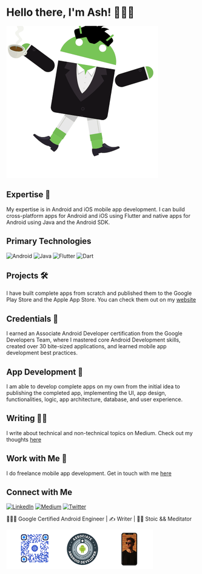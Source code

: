 # Hello there, I'm Ash! 👨🏻‍💻

<img src="https://raw.githubusercontent.com/ashtonjonesdev/ashtonjonesdev/master/androidify.gif">

## Expertise 🧠
My expertise is in Android and iOS mobile app development. I can build cross-platform apps for Android and iOS using Flutter and native apps for Android using Java and the Android SDK.

## Primary Technologies
  <img alt="Android" src="https://img.shields.io/badge/-Android-45b8d8?style=for-the-badge&logo=android&logoColor=white&color=brightGreen" /> <img alt="Java" src="https://img.shields.io/badge/-Java-8DD6F9?style=for-the-badge&logo=java&logoColor=white&color=orange" /> <img alt="Flutter" src="https://img.shields.io/badge/-Flutter-46a2f1?style=for-the-badge&logo=flutter&logoColor=white&color=lightBlue" /> <img alt="Dart" src="https://img.shields.io/badge/-Dart-2088FF?style=for-the-badge&logo=dart&logoColor=white&color=blue" />

## Projects 🛠
I have built complete apps from scratch and published them to the Google Play Store and the Apple App Store. You can check them out on my [website](ashtonjones.dev/projects)

## Credentials 🔖
I earned an Associate Android Developer certification from the Google Developers Team, where I mastered core Android Development skills, created over 30 bite-sized applications, and learned mobile app development best practices.

## App Development 📱
I am able to develop complete apps on my own from the initial idea to publishing the completed app, implementing the UI, app design, functionalities, logic, app architecture, database, and user experience.

## Writing ✍🏼
I write about technical and non-technical topics on Medium. Check out my thoughts [here](https://medium.com/@TJgrapes)

## Work with Me 👥
I do freelance mobile app development. Get in touch with me [here](ashtonjones.dev/consulting)

## Connect with Me
<p><a href="https://www.linkedin.com/in/tjgrapes" target="_blank"><img alt="LinkedIn" src="https://img.shields.io/badge/linkedin-%230077B5.svg?&style=for-the-badge&logo=linkedin&logoColor=white" /></a> <a href="https://medium.com/@TJgrapes" target="_blank"><img alt="Medium" src="https://img.shields.io/badge/medium-%2312100E.svg?&style=for-the-badge&logo=medium&logoColor=white" /></a> <a href="https://twitter.com/TJgrapes" target="_blank"><img alt="Twitter" src="https://img.shields.io/badge/twitter-%231DA1F2.svg?&style=for-the-badge&logo=twitter&logoColor=white" /></a> 
</p>




👨🏻‍💻 Google Certified Android Engineer |
✍ Writer |
🧘‍♂️ Stoic && Meditator


<img src="https://raw.githubusercontent.com/ashtonjonesdev/ashtonjonesdev/master/medium_outro.png">
